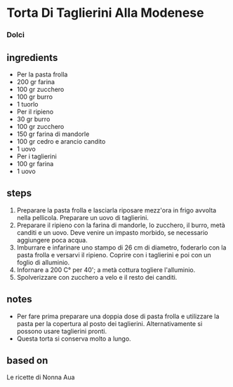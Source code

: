 



# Torta Di Taglierini Alla Modenese
  
### Dolci
## ingredients
  
* Per la pasta frolla  
* 200 gr farina  
* 100 gr zucchero  
* 100 gr burro   
* 1 tuorlo  
* Per il ripieno  
* 30 gr burro  
* 100 gr zucchero  
* 150 gr farina di mandorle  
* 100 gr cedro e arancio candito  
* 1 uovo   
* Per i taglierini  
* 100 gr farina  
* 1 uovo
## steps
  
1. Preparare la pasta frolla e lasciarla riposare mezz'ora in frigo avvolta nella pellicola. Preparare un uovo di taglierini.  
1. Preparare il ripieno con la farina di mandorle, lo zucchero, il burro, metà canditi e un uovo. Deve venire un impasto morbido, se necessario aggiungere poca acqua.  
1. Imburrare e infarinare uno stampo di 26 cm di diametro, foderarlo con la pasta frolla e versarvi il ripieno. Coprire con i taglierini e poi con un foglio di alluminio.   
1. Infornare a 200 C° per 40'; a metà cottura togliere l'alluminio.  
1. Spolverizzare con zucchero a velo e il resto dei canditi.
## notes
  
* Per fare prima preparare una doppia dose di pasta frolla e utilizzare la pasta per la copertura al posto dei taglierini. Alternativamente si possono usare taglierini pronti.  
* Questa torta si conserva molto a lungo.
## based on
  
Le ricette di Nonna Aua